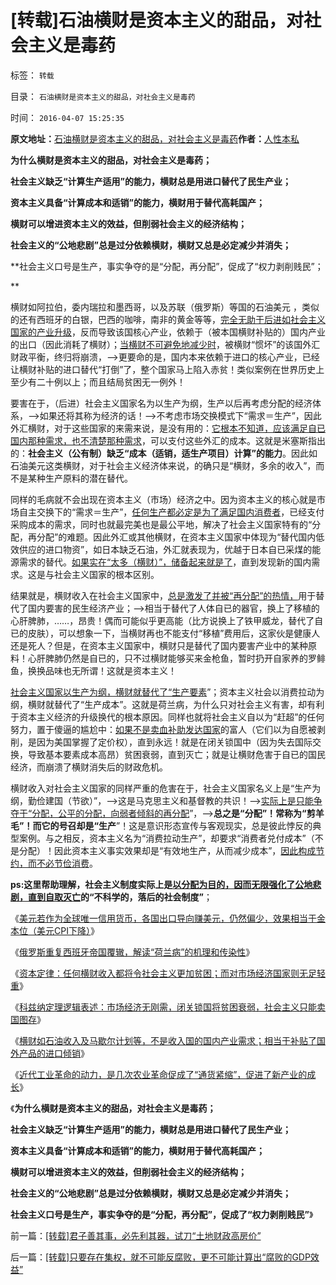 # [转载]石油横财是资本主义的甜品，对社会主义是毒药

标签： `转载` 

目录： `石油横财是资本主义的甜品，对社会主义是毒药`

时间： `2016-04-07 15:25:35`

**原文地址：**[石油横财是资本主义的甜品，对社会主义是毒药](../../../2016/4/7/[转载]石油横财是资本主义的甜品，对社会主义是毒药.md)**作者：**[人性本私](http://blog.sina.com.cn/u/1432593997)

**为什么横财是资本主义的甜品，对社会主义是毒药；**

**社会主义缺乏“计算生产适用”的能力，横财总是用进口替代了民生产业；**

**资本主义具备“计算成本和适销”的能力，横财用于替代高耗国产；**

**横财可以增进资本主义的效益，但削弱社会主义的经济结构；**

**社会主义的“公地悲剧”总是过分依赖横财，横财又总是必定减少并消失；**

**社会主义口号是生产，事实争夺的是“分配，再分配”，促成了“权力剥削贱民”；

**

横财如阿拉伯，委内瑞拉和墨西哥，以及苏联（俄罗斯）等国的石油美元
，类似的还有西班牙的白银，巴西的咖啡，南非的黄金等等，[完全无助于后进如社会主义国家的产业升级](http://blog.sina.com.cn/s/blog_5563a64d0102vczr.html)，反而导致该国核心产业，依赖于（被本国横财补贴的）国内产业的出口（因此消耗了横财）；[当横财不可避免地减少时](http://blog.sina.com.cn/s/blog_5563a64d0102vctm.html)，被横财“惯坏”的该国外汇财政平衡，终归将崩溃，——>更要命的是，国内本来依赖于进口的核心产业，已经让横财补贴的进口替代“打倒”了，整个国家马上陷入赤贫！类似案例在世界历史上至少有二十例以上；而且结局贫困无一例外！

要害在于，（后进）社会主义国家名为以生产为纲，生产以后再考虑分配的经济体系，——>如果还将其称为经济的话！——>不考虑市场交换模式下“需求＝生产”，因此外汇横财，对于这些国家的来需来说，是没有用的：[它根本不知道，应该满足自已国内那种需求，也不清楚那种需求](../../../2010/4/23/外国的需求是需求，自已的需求不是需求.md)，可以支付这些外汇的成本。这就是米塞斯指出的：**社会主义（公有制）缺乏“成本（适销，适生产项目）计算”的能力**。因此如石油美元这类横财，对于社会主义经济体来说，的确只是“横财，多余的收入”，而不是某种生产原料的潜在替代。

同样的毛病就不会出现在资本主义（市场）经济之中。因为资本主义的核心就是市场自主交换下的“需求＝生产”，[任何生产都必定是为了满足国内消费者](../../../2010/4/23/公有制落后因私人消费被取缔.md)，已经支付采购成本的需求，同时也就最完美也是最公平地，解决了社会主义国家特有的“分配，再分配”的难题。因此外汇或其他横财，在资本主义国家中体现为“替代国内低效供应的进口物资”，如日本缺乏石油，外汇就表现为，优越于日本自已采煤的能源需求的替代。[如果实在“太多（横财）”，储备起来就是了](../../../2008/11/21/两种保障救危机——中国经济发展的含义.md)，直到发现新的国内需求。这是与社会主义国家的根本区别。

结果就是，横财收入在社会主义国家中，[总是激发了并被“再分配”的热情，](../../../2013/3/27/“再分配”改革必定失败，“短缺”遍及方方面面.md)用于替代了国内要害的民生经济产业；——>相当于替代了人体自已的器官，换上了移植的心肝脾肺，……，昂贵！偶而可能似乎更高能（比方说换上了铁甲威龙，替代了自已的皮肤），可以想象一下，当横财再也不能支付“移植”费用后，这家伙是健康人还是死人？但是，在资本主义国家中，横财只是替代了国内要害产业中的某种原料！心肝脾肺仍然是自已的，只不过横财能够买来金枪鱼，暂时扔开自家养的罗鲱鱼，换换品味也无所谓！这就是资本主义！

[社会主义国家以生产为纲，横财就替代了“生产要素](../../../2010/4/22/以消费为耻必然导致大萧条或大倒退.md)”；资本主义社会以消费拉动为纲，横财就替代了“生产成本”。这就是荷兰病，为什么只对社会主义有害，却有利于资本主义经济的升级换代的根本原因。同样也就将社会主义自以为“赶超”的任何努力，置于傻逼的尴尬中：[如果不是卖血补助发达国家](../../../2010/4/23/每一个美元都滴着中国穷人奉献鲜血.md)的富人（它们以为自愿被剥削，是因为美国掌握了定价权），直到永远！就是在闭关锁国中（因为失去国际交换，导致基本要素成本高昂）贫困衰弱，直到灭亡；就是让横财危害于自已的国民经济，而崩溃了横财消失后的财政危机。

横财收入对社会主义国家的同样严重的危害在于，社会主义国家名义上是“生产为纲，勤俭建国（节欲）”，——>这是马克思主义和基督教的共识！——>[实际上是只能争夺于“分配，公平的分配，向弱者倾斜的再分配](../../../2013/3/26/农业沉重的社会责任！任何“再分配”的改革都必定失败；.md)”，——>**总之是“分配”！常称为“剪羊毛”！而它的号召却是“生产**”！这是意识形态宣传与客观现实，总是彼此悖反的典型案例。与之相反，资本主义名为“消费拉动生产”，却要求“消费者兑付成本”（不是分配）！因此资本主义事实效果却是“有效地生产，从而减少成本”，[因此构成节约，而不必节俭消费](../../../2009/9/16/绿色的社会发展就是私有制让老百姓富起来！.md)。

**ps:这里帮助理解，社会主义制度实际上是[以分配为目的，因而无限强化了公地悲剧，直到自取灭亡](../../../2013/1/18/不存在可供再分配的财富，只有赤贫的既得利益者.md)的“不科学的，落后的社会制度”**；

《[美元若作为全球唯一信用货币，各国出口导向赚美元，仍然偏少，效果相当于金本位（美元CPI下降）](http://blog.sina.com.cn/s/blog_5563a64d0102v9n8.html)》

《[俄罗斯重复西班牙帝国覆辙，解读“荷兰病”的机理和传染性](http://blog.sina.com.cn/s/blog_5563a64d0102vcms.html)》

《[资本定律：任何横财收入都将令社会主义更加贫困；而对市场经济国家则无足轻重](http://blog.sina.com.cn/s/blog_5563a64d0102vcr8.html)》

《[科兹纳定理逻辑表述：市场经济无刚需，闭关锁国将贫困衰弱，社会主义只能卖国图存](http://blog.sina.com.cn/s/blog_5563a64d0102vctm.html)》

《[横财如石油收入及马歇尔计划等，不是收入国的国内产业需求；相当于补贴了国外产品的进口倾销](http://blog.sina.com.cn/s/blog_5563a64d0102vczr.html)》

《[近代工业革命的动力，是几次农业革命促成了“通货紧缩”，促进了新产业的成长](http://blog.sina.com.cn/s/blog_5563a64d0102vd73.html)》

《**为什么横财是资本主义的甜品，对社会主义是毒药；**

**社会主义缺乏“计算生产适用”的能力，横财总是用进口替代了民生产业；**

**资本主义具备“计算成本和适销”的能力，横财用于替代高耗国产；**

**横财可以增进资本主义的效益，但削弱社会主义的经济结构；**

**社会主义的“公地悲剧”总是过分依赖横财，横财又总是必定减少并消失；**

**社会主义口号是生产，事实争夺的是“分配，再分配”，促成了“权力剥削贱民”**》



前一篇：[[转载]君子善其事，必先利其器，试刀“土地财政高房价”](http://blog.sina.com.cn/s/blog_61e137f50102xcag.html)

后一篇：[[转载]只要存在集权，就不可能反腐败，更不可能计算出“腐败的GDP效益”](http://blog.sina.com.cn/s/blog_61e137f50102xcai.html)